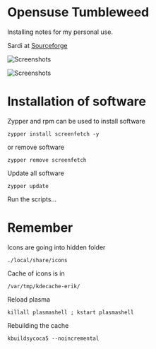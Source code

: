# Opensuse Tumbleweed
Installing notes for my personal use.



Sardi at [Sourceforge](https://sourceforge.net/projects/sardi/files/)

![Screenshots](http://i.imgur.com/DEyIvw2.jpg)


![Screenshots](http://i.imgur.com/pghlBdd.jpg)


# Installation of software

Zypper and rpm can be used to install software

    zypper install screenfetch -y

or remove software

    zypper remove screenfetch


Update all software

    zypper update

    
    
Run the scripts...


# Remember

Icons are going into hidden folder

    ./local/share/icons

    
Cache of icons is in 

    /var/tmp/kdecache-erik/
    
Reload plasma


    killall plasmashell ; kstart plasmashell
    

Rebuilding the cache

    kbuildsycoca5 --noincremental
